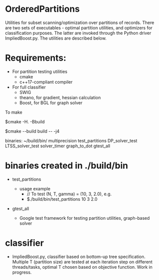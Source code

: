 # OrderedPartitions
Utilities for subset scanning/optimization over partitions of records. There are two sets of executables - optimal partition utilities, and optimizers for classification purposes. The latter are invoked through the Python driver ImpliedBoost.py. The utilities are described below.

# Requirements:
  * For partition testing utilities
    - cmake
    - c++17-compliant compiler
  * For full classifier
    - SWIG
    - theano, for gradient, hessian calculation
    - Boost, for BGL for graph solver

To make

$cmake -H. -Bbuild

$cmake --build build -- -j4

binaries:
~/build/bin/
    multiprecision
    test_partitions
    DP_solver_test
    LTSS_solver_test
    solver_timer
    graph_to_dot
    gtest_all
    
## 

# binaries created in ./build/bin

  * test_partitions
    + usage example 
      - // To test (N, T, gamma) = (10, 3, 2.0), e.g.
      - $./build/bin/test_partitions 10 3 2.0

  * gtest_all
    + Google test framework for testing partition utilities, graph-based solver 

## 

# classifier

  * ImpliedBoost.py, classifier based on bottom-up tree specification. Multiple T (partition size) are tested at each iteration step on different threads/tasks, optimal T chosen based on objective function. Work in progress.
